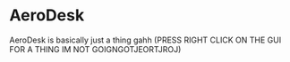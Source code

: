 # AeroDesk
AeroDesk is basically just a thing gahh (PRESS RIGHT CLICK ON THE GUI FOR A THING IM NOT GOIGNGOTJEORTJROJ)
